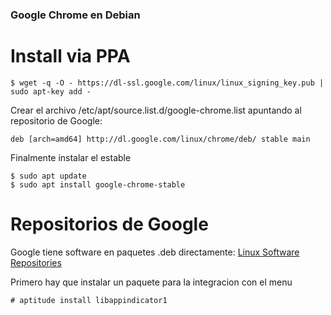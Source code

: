 ### Google Chrome en Debian

# Install via PPA

```
$ wget -q -O - https://dl-ssl.google.com/linux/linux_signing_key.pub | sudo apt-key add -
```

Crear el archivo /etc/apt/source.list.d/google-chrome.list apuntando al repositorio
de Google:
```
deb [arch=amd64] http://dl.google.com/linux/chrome/deb/ stable main
```

Finalmente instalar el estable
```
$ sudo apt update
$ sudo apt install google-chrome-stable
```

# Repositorios de Google

Google tiene software en paquetes .deb directamente:
[Linux Software Repositories](https://www.google.com/linuxrepositories/)

Primero hay que instalar un paquete para la integracion con el menu
```
# aptitude install libappindicator1
```
